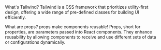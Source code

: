 What's Tailwind?
Tailwind is a CSS framework that prioritizes utility-first design, offering a wide range of pre-defined classes for building UI efficiently.

What are props?
props make components reusable!
Props, short for properties, are parameters passed into React components. They enhance reusability by allowing components to receive and use different sets of data or configurations dynamically.







